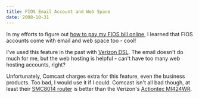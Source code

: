 ```yaml
---
title: FIOS Email Account and Web Space
date: 2008-10-31
---
```

In my efforts to figure out <a href="http://www.soggyblogger.com/blog/2008/10/how-to-pay-for-verizon-fios-online.html">how to pay my FIOS bill online</a>, I learned that FIOS accounts come with email and web space too - cool!

I've used this feature in the past with <a href="http://myverizonsite.blogspot.com/">Verizon DSL</a>. The email doesn't do much for me, but the web hosting is helpful - can't have too many web hosting accounts, right?

Unfortunately, Comcast charges extra for this feature, even the business products. Too bad, I would use it if I could. Comcast isn't all bad though, at least their <a href="http://www.soggyblogger.com/blog/2007/02/23/comcast-disables-vpn-on-smc8014/">SMC8014 router</a> is better than the Verizon's <a href="http://www.soggyblogger.com/blog/2008/03/05/actiontec-mi424wr/">Actiontec MI424WR</a>.

